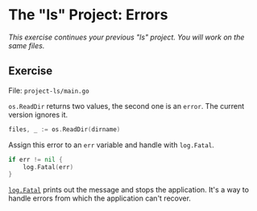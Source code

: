 # The "ls" Project: Errors

*This exercise continues your previous "ls" project. You will work on the same files.*

## Exercise

File: `project-ls/main.go`

`os.ReadDir` returns two values, the second one is an `error`. The current version ignores it.

```go
files, _ := os.ReadDir(dirname)
```

Assign this error to an `err` variable and handle with `log.Fatal`.

```go
if err != nil {
	log.Fatal(err)
}
```

[`log.Fatal`](https://pkg.go.dev/log#Fatal) prints out the message and stops the application.
It's a way to handle errors from which the application can't recover.
